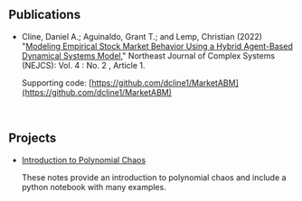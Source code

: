 ## Publications

- Cline, Daniel A.; Aguinaldo, Grant T.; and Lemp, Christian (2022) "[Modeling Empirical Stock Market Behavior Using a Hybrid Agent-Based Dynamical Systems Model](https://orb.binghamton.edu/nejcs/vol4/iss2/1/)," Northeast Journal of Complex Systems (NEJCS): Vol. 4 : No. 2 , Article 1.

  Supporting code: [https://github.com/dcline1/MarketABM](https://github.com/dcline1/MarketABM)


<br>


## Projects

- [Introduction to Polynomial Chaos](https://github.com/dcline1/PolynomialChaos)

  These notes provide an introduction to polynomial chaos and include a python notebook with many examples.
  
  
  
  
  
 
<br>

<br>

<br>

<br>

<br>

<br>

<br>

<br>

<br>

<br>

